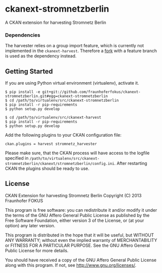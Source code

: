 # ckanext-stromnetzberlin

A CKAN extension for harvesting Stromnetz Berlin

### Dependencies

The harvester relies on a group import feature, which is currently not implemented in the `ckanext-harvest`. Therefore a [fork][fork] with a feature branch is used as the dependency instead.

## Getting Started

If you are using Python virtual environment (virtualenv), activate it.

```
$ pip install -e git+git://github.com/fraunhoferfokus/ckanext-stromnetzberlin.git#egg=ckanext-stromnetzberlin
$ cd /path/to/virtualenv/src/ckanext-stromnetzberlin
$ pip install -r pip-requirements
$ python setup.py develop

$ cd /path/to/virtualenv/src/ckanext-harvest
$ pip install -r pip-requirements
$ python setup.py develop
```

Add the following plugins to your CKAN configuration file:

```
ckan.plugins = harvest stromnetz_harvester
```

Please make sure, that the CKAN process will have access to the logfile specified in `/path/to/virtualenv/src/ckanext-stromnetzberlin/ckanext/stromnetzberlin/config.ini`. After restarting CKAN the plugins should be ready to use.

## License

CKAN Extension for harvesting Stromnetz Berlin
Copyright (C) 2013 Fraunhofer FOKUS

This program is free software: you can redistribute it and/or modify
it under the terms of the GNU Affero General Public License as
published by the Free Software Foundation, either version 3 of the
License, or (at your option) any later version.

This program is distributed in the hope that it will be useful,
but WITHOUT ANY WARRANTY; without even the implied warranty of
MERCHANTABILITY or FITNESS FOR A PARTICULAR PURPOSE. See the
GNU Affero General Public License for more details.

You should have received a copy of the GNU Affero General Public License
along with this program. If not, see <http://www.gnu.org/licenses/>.

[fork]: https://github.com/fraunhoferfokus/ckanext-harvest
